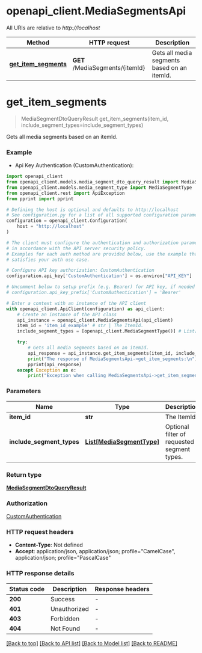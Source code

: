# openapi_client.MediaSegmentsApi

All URIs are relative to *http://localhost*

Method | HTTP request | Description
------------- | ------------- | -------------
[**get_item_segments**](MediaSegmentsApi.md#get_item_segments) | **GET** /MediaSegments/{itemId} | Gets all media segments based on an itemId.


# **get_item_segments**
> MediaSegmentDtoQueryResult get_item_segments(item_id, include_segment_types=include_segment_types)

Gets all media segments based on an itemId.

### Example

* Api Key Authentication (CustomAuthentication):

```python
import openapi_client
from openapi_client.models.media_segment_dto_query_result import MediaSegmentDtoQueryResult
from openapi_client.models.media_segment_type import MediaSegmentType
from openapi_client.rest import ApiException
from pprint import pprint

# Defining the host is optional and defaults to http://localhost
# See configuration.py for a list of all supported configuration parameters.
configuration = openapi_client.Configuration(
    host = "http://localhost"
)

# The client must configure the authentication and authorization parameters
# in accordance with the API server security policy.
# Examples for each auth method are provided below, use the example that
# satisfies your auth use case.

# Configure API key authorization: CustomAuthentication
configuration.api_key['CustomAuthentication'] = os.environ["API_KEY"]

# Uncomment below to setup prefix (e.g. Bearer) for API key, if needed
# configuration.api_key_prefix['CustomAuthentication'] = 'Bearer'

# Enter a context with an instance of the API client
with openapi_client.ApiClient(configuration) as api_client:
    # Create an instance of the API class
    api_instance = openapi_client.MediaSegmentsApi(api_client)
    item_id = 'item_id_example' # str | The ItemId.
    include_segment_types = [openapi_client.MediaSegmentType()] # List[MediaSegmentType] | Optional filter of requested segment types. (optional)

    try:
        # Gets all media segments based on an itemId.
        api_response = api_instance.get_item_segments(item_id, include_segment_types=include_segment_types)
        print("The response of MediaSegmentsApi->get_item_segments:\n")
        pprint(api_response)
    except Exception as e:
        print("Exception when calling MediaSegmentsApi->get_item_segments: %s\n" % e)
```



### Parameters


Name | Type | Description  | Notes
------------- | ------------- | ------------- | -------------
 **item_id** | **str**| The ItemId. | 
 **include_segment_types** | [**List[MediaSegmentType]**](MediaSegmentType.md)| Optional filter of requested segment types. | [optional] 

### Return type

[**MediaSegmentDtoQueryResult**](MediaSegmentDtoQueryResult.md)

### Authorization

[CustomAuthentication](../README.md#CustomAuthentication)

### HTTP request headers

 - **Content-Type**: Not defined
 - **Accept**: application/json, application/json; profile="CamelCase", application/json; profile="PascalCase"

### HTTP response details

| Status code | Description | Response headers |
|-------------|-------------|------------------|
**200** | Success |  -  |
**401** | Unauthorized |  -  |
**403** | Forbidden |  -  |
**404** | Not Found |  -  |

[[Back to top]](#) [[Back to API list]](../README.md#documentation-for-api-endpoints) [[Back to Model list]](../README.md#documentation-for-models) [[Back to README]](../README.md)

